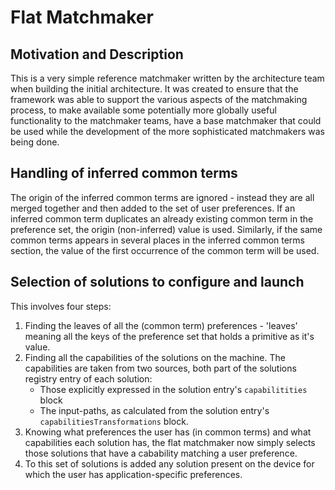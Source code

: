 # Flat Matchmaker

## Motivation and Description

This is a very simple reference matchmaker written by the architecture team when building the initial architecture. It
was created to ensure that the framework was able to support the various aspects of the matchmaking process, to make
available some potentially more globally useful functionality to the matchmaker teams, have a base matchmaker that could
be used while the development of the more sophisticated matchmakers was being done.

## Handling of inferred common terms

The origin of the inferred common terms are ignored - instead they are all merged together and then added to the set of
user preferences. If an inferred common term duplicates an already existing common term in the preference set, the
origin (non-inferred) value is used. Similarly, if the same common terms appears in several places in the inferred
common terms section, the value of the first occurrence of the common term will be used.

## Selection of solutions to configure and launch

This involves four steps:

1. Finding the leaves of all the (common term) preferences - 'leaves' meaning all the keys of the preference set that
   holds a primitive as it's value.
2. Finding all the capabilities of the solutions on the machine. The capabilities are taken from two sources, both part
   of the solutions registry entry of each solution:
    * Those explicitly expressed in the solution entry's `capabilitities` block
    * The input-paths, as calculated from the solution entry's `capabilitiesTransformations` block.
3. Knowing what preferences the user has (in common terms) and what capabilities each solution has, the flat matchmaker
   now simply selects those solutions that have a cabability matching a user preference.
4. To this set of solutions is added any solution present on the device for which the user has application-specific
   preferences.
